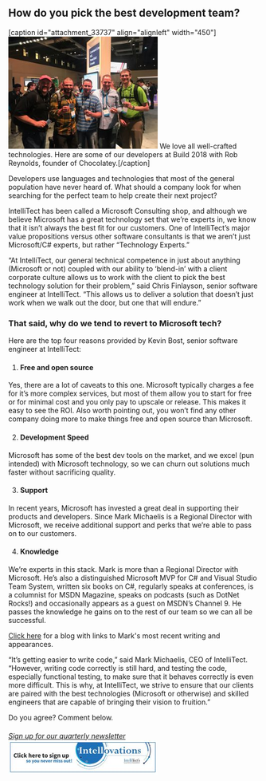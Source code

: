 
## How do you pick the best development team?

\[caption id="attachment\_33737" align="alignleft" width="450"\]![](https://raw.githubusercontent.com/worseTyler/MarkdownBlogs/main/2018/07/tech-consultants-demystified/images/Demystified-Build-2018-w-rob-reynolds-300x225.jpg) We love all well-crafted technologies. Here are some of our developers at Build 2018 with Rob Reynolds, founder of Chocolatey.\[/caption\]

Developers use languages and technologies that most of the general population have never heard of. What should a company look for when searching for the perfect team to help create their next project?

IntelliTect has been called a Microsoft Consulting shop, and although we believe Microsoft has a great technology set that we’re experts in, we know that it isn’t always the best fit for our customers. One of IntelliTect’s major value propositions versus other software consultants is that we aren’t just Microsoft/C# experts, but rather “Technology Experts.”

“At IntelliTect, our general technical competence in just about anything (Microsoft or not) coupled with our ability to ‘blend-in’ with a client corporate culture allows us to work with the client to pick the best technology solution for their problem,” said Chris Finlayson, senior software engineer at IntelliTect. “This allows us to deliver a solution that doesn’t just work when we walk out the door, but one that will endure.”

### That said, why do we tend to revert to Microsoft tech?

Here are the top four reasons provided by Kevin Bost, senior software engineer at IntelliTect:

1. #### **Free and open source**
    

Yes, there are a lot of caveats to this one. Microsoft typically charges a fee for it’s more complex services, but most of them allow you to start for free or for minimal cost and you only pay to upscale or release. This makes it easy to see the ROI. Also worth pointing out, you won’t find any other company doing more to make things free and open source than Microsoft.

2. #### **Development Speed**
    

Microsoft has some of the best dev tools on the market, and we excel (pun intended) with Microsoft technology, so we can churn out solutions much faster without sacrificing quality.

3. #### **Support**
    

In recent years, Microsoft has invested a great deal in supporting their products and developers. Since Mark Michaelis is a Regional Director with Microsoft, we receive additional support and perks that we’re able to pass on to our customers.

4. #### **Knowledge**
    

We’re experts in this stack. Mark is more than a Regional Director with Microsoft. He’s also a distinguished Microsoft MVP for C# and Visual Studio Team System, written six books on C#, regularly speaks at conferences, is a columnist for MSDN Magazine, speaks on podcasts (such as DotNet Rocks!) and occasionally appears as a guest on MSDN’s Channel 9. He passes the knowledge he gains on to the rest of our team so we can all be successful.

[Click here](/elegant-innovative-excellence-c-sharp/) for a blog with links to Mark's most recent writing and appearances.

“It’s getting easier to write code,” said Mark Michaelis, CEO of IntelliTect. “However, writing code correctly is still hard, and testing the code, especially functional testing, to make sure that it behaves correctly is even more difficult. This is why, at IntelliTect, we strive to ensure that our clients are paired with the best technologies (Microsoft or otherwise) and skilled engineers that are capable of bringing their vision to fruition.”

Do you agree? Comment below.

###### [Sign up for our quarterly newsletter](https://bit.ly/2Nhro9T) [![](https://raw.githubusercontent.com/worseTyler/MarkdownBlogs/main/2018/07/tech-consultants-demystified/images/Click-here-to-sign-up-1-300x69.jpg)](https://bit.ly/2Nhro9T)
